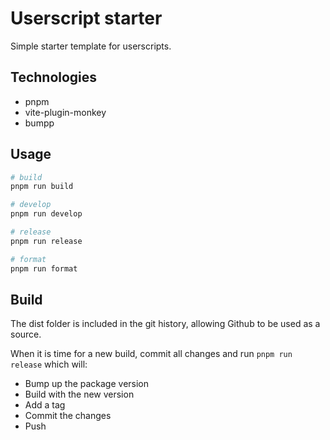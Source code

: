 # Userscript starter

Simple starter template for userscripts.

## Technologies

* pnpm
* vite-plugin-monkey
* bumpp

## Usage

```bash
# build
pnpm run build

# develop
pnpm run develop

# release
pnpm run release

# format
pnpm run format
```

## Build

The dist folder is included in the git history, allowing Github to be used as a source.

When it is time for a new build, commit all changes and run `pnpm run release` which will:

* Bump up the package version
* Build with the new version
* Add a tag
* Commit the changes
* Push

